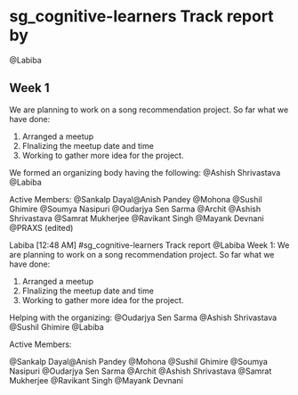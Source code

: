 # sg_cognitive-learners Track report by
@Labiba
## Week 1
We are planning to work on a song recommendation project. So far what we have done:
1. Arranged a meetup
2. FInalizing the meetup date and time
3. Working to gather more idea for the project.

We formed an organizing body having the following:
@Ashish Shrivastava
@Labiba

Active Members:
@Sankalp Dayal@Anish Pandey @Mohona @Sushil Ghimire @Soumya Nasipuri @Oudarjya Sen Sarma @Archit @Ashish Shrivastava @Samrat Mukherjee @Ravikant Singh @Mayank Devnani   @PRAXS (edited)

Labiba [12:48 AM]
#sg_cognitive-learners Track report
@Labiba
Week 1:
We are planning to work on a song recommendation project. So far what we have done:
1. Arranged a meetup
2. FInalizing the meetup date and time
3. Working to gather more idea for the project.

Helping with the organizing:
@Oudarjya Sen Sarma
@Ashish Shrivastava
@Sushil Ghimire
@Labiba

Active Members:

@Sankalp Dayal@Anish Pandey @Mohona @Sushil Ghimire @Soumya Nasipuri @Oudarjya Sen Sarma @Archit @Ashish Shrivastava @Samrat Mukherjee @Ravikant Singh @Mayank Devnani
